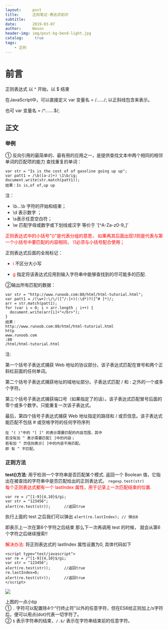 ```yaml
---
layout:     post
title:      正则笔记-表达式初识
subtitle:   
date:       2019-03-07
author:     Wason
header-img: img/post-bg-bend-light.jpg
catalog: 	 true
tags:
    - 正则
---
```


# 前言

正则表达式 以 ^ 开始，以 $ 结束

在JavaScript中，可以直接定义 var 变量名 = /....../;
以正斜线包含来表示。

也可 var 变量名 = /^.......$/;

## 正文

### 举例

① 反向引用的最简单的、最有用的应用之一，是提供查找文本中两个相同的相邻单词的匹配项的能力
查找重复的单词：

```
var str = "Is is the cost of of gasoline going up up";
var patt1 = /\b([a-z]+) \1\b/ig;
document.write(str.match(patt1));
结果：Is is,of of,up up
```
注：

* \b...\b 字符的开始和结束；
* \d 表示数字 ；
* \s表示任意空白符；
* \w 匹配字母或数字或下划线或汉字 等价于 '[^A-Za-z0-9_]'


<font color=#ff0000> 正则表达式中的小括号"()"是代表分组的意思， 如果再其后面出现\1则是代表与第一个小括号中要匹配的内容相同， \1必须与小括号配合使用；</font>


正则表达式后面的全局标记：

* <font color=#ff0000>i</font> 不区分大小写 

* <font color=#ff0000>g</font> 指定将该表达式应用到输入字符串中能够查找到的尽可能多的匹配.

②输出所有匹配的数据：

```
var str = "http://www.runoob.com:80/html/html-tutorial.html"; 
var patt1 = /(\w+):\/\/([^/:]+)(:\d*)?([^# ]*)/; 
arr = str.match(patt1); 
for (var i = 0; i < arr.length ; i++) { 
  document.write(arr[i]+"</br>");
}
结果：
http://www.runoob.com:80/html/html-tutorial.html
http
www.runoob.com
:80
/html/html-tutorial.html

```
注:

第一个括号子表达式捕获 Web 地址的协议部分。该子表达式匹配在冒号和两个正斜杠前面的任何单词。

第二个括号子表达式捕获地址的域地址部分。子表达式匹配 / 和 : 之外的一个或多个字符。

第三个括号子表达式捕获端口号（如果指定了的话）。该子表达式匹配冒号后面的零个或多个数字。只能重复一次该子表达式。

最后，第四个括号子表达式捕获 Web 地址指定的路径和 / 或页信息。该子表达式能匹配不包括 # 或空格字符的任何字符序列

```
在 "( )"中的 "[ ]" 的表示需要匹配的内容范围，其中
若没有加 ^ 表示需要匹配[ ]中的内容；
若有加 ^ 页信则表示[ ]中的内容不用匹配。  
即 有 ^ 不匹配。
```
### 正则方法
**test()方法**: 用于检测一个字符串是否匹配某个模式. 返回一个 Boolean 值，它指出在被查找的字符串中是否匹配给出的正则表达式。 
`
regexp.test(str) 
`  
<font color=#FF0000>每个正则表达式都有一个 lastIndex 属性，用于记录上一次匹配结束的位置.</font>  

```
var re = /^[1-9]{4,10}$/gi;
var str = "123456";
alert(re.test(str));      //返回true
```

执行上面的 test 之后我们可以弹出
 `alert(re.lastIndex); // 弹出6`  
 
即表示上一次在第6个字符之后结束
那么下一次再调用 test 的时候， 就会从第6个字符之后继续搜索!!  

<font color=#ff0000>解决办法:</font> 将正则表达式的 lastIndex 属性设置为0,
具体代码如下

```
<script type="text/javascript">
var re = /^[1-9]{4,10}$/gi;
var str = "123456";
alert(re.test(str));      //返回true
re.lastIndex=0;
alert(re.test(str));      //返回true
</script>

```
![](http://hao419.github.io/img/regexpImg.jpg)

上图的一点小tip  
① `.` 字符可以配置除4个“行终止符”以外的任意字符，但在ES6给正则加上/s字符后，便可以用点(dot)代表一切字符了。  
② `$` 表示字符串的结束，`/.$/` 表示在字符串结束前的任意字符。

